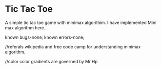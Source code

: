 # Tic Tac Toe
 A simple tic tac toe game with minimax algorithim.
I have implemented Mini max algorithm here..

known bugs-none;
known errors-none;

//referals
wikipedia and free code camp for understanding minimax algorithm.

//color
color gradients are governed by Mr.Hp


